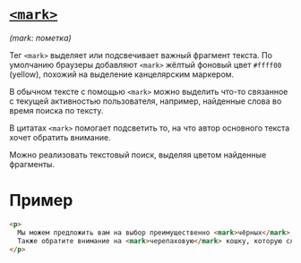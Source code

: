 # [`<mark>`](../index.md)

_(mark: пометка)_

Тег `<mark>` выделяет или подсвечивает важный фрагмент текста. По умолчанию браузеры добавляют `<mark>` жёлтый фоновый цвет `#ffff00` (yellow), похожий на выделение канцелярским маркером.

В обычном тексте с помощью `<mark>` можно выделить что-то связанное с текущей активностью пользователя, например, найденные слова во время поиска по тексту.

В цитатах `<mark>` помогает подсветить то, на что автор основного текста хочет обратить внимание.

Можно реализовать текстовый поиск, выделяя цветом найденные фрагменты.

# Пример

```html
<p>
  Мы можем предложить вам на выбор преимущественно <mark>чёрных</mark>,<mark>белых</mark> или <mark>серых</mark> котов.
  Также обратите внимание на <mark>черепаховую</mark> кошку, которую сложно определить в одну из этих категорий.
</p>
```
